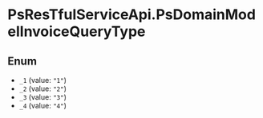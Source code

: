 # PsResTfulServiceApi.PsDomainModelInvoiceQueryType

## Enum

* `_1` (value: `"1"`)
* `_2` (value: `"2"`)
* `_3` (value: `"3"`)
* `_4` (value: `"4"`)
